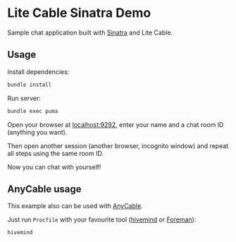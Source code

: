 # Lite Cable Sinatra Demo

Sample chat application built with [Sinatra](http://www.sinatrarb.com) and Lite Cable.

## Usage

Install dependencies:

```sh
bundle install
```

Run server:

```sh
bundle exec puma
```

Open your browser at [localhost:9292](http://localhost:9292), enter your name and a chat room ID (anything you want).

Then open another session (another browser, incognito window) and repeat all steps using the same room ID.

Now you can chat with yourself!

## AnyCable usage

This example also can be used with [AnyCable](http://anycable.io).

Just run `Procfile` with your favourite tool ([hivemind](https://github.com/DarthSim/hivemind) or [Foreman](http://ddollar.github.io/foreman/)):

```sh
hivemind
```
